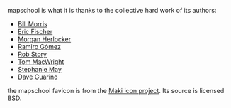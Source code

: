 mapschool is what it is thanks to the collective hard work of its authors:

* [Bill Morris](https://github.com/wboykinm)
* [Eric Fischer](http://www.flickr.com/photos/walkingsf/)
* [Morgan Herlocker](https://github.com/morganherlocker)
* [Ramiro Gómez](http://ramiro.org/)
* [Rob Story](https://github.com/wrobstory)
* [Tom MacWright](http://www.macwright.org/)
* [Stephanie May](https://github.com/mizmay)
* [Dave Guarino](https://github.com/daguar)

the mapschool favicon is from the [Maki icon project](https://www.mapbox.com/maki/).
Its source is licensed BSD.
